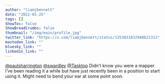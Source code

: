 ```yaml
---
author: "liamjbennett"
date: "2021-01-25"
tags: []
ShowToc: false
ShowBreadCrumbs: false
thumbnail: "/img/main/profile.jpg"
twitter_link: "https://x.com/liamjbennett/status/1353831632948621312"
mastodon_link: ""
bluesky_link: ""
linkedin_link: ""
---
```


[@paulsharrington](https://x.com/paulsharrington) [@swardley](https://x.com/swardley) [@Tasktop](https://x.com/Tasktop) Didn’t know you were a mapper. I’ve been reading it a while but have just recently been in a position to start using it. Might need to bend your ear at some point soon.

